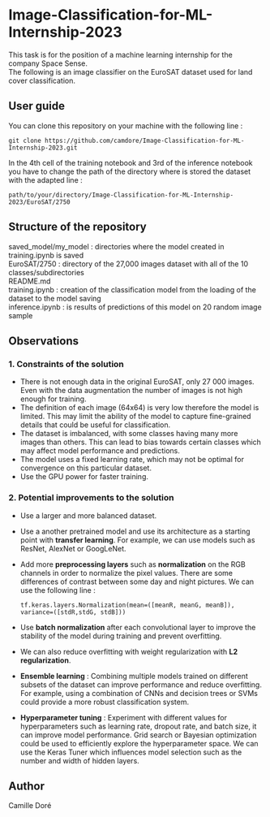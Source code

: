 # Image-Classification-for-ML-Internship-2023

This task is for the position of a machine learning internship for the company Space Sense.  
The following is an image classifier on the EuroSAT dataset used for land cover classification.

## User guide

You can clone this repository on your machine with the following line :  

    git clone https://github.com/camdore/Image-Classification-for-ML-Internship-2023.git

In the 4th cell of the training notebook and 3rd of the inference notebook you have to change the path of the directory where is stored the dataset with the adapted line :  

    path/to/your/directory/Image-Classification-for-ML-Internship-2023/EuroSAT/2750
## Structure of the repository 

saved_model/my_model : directories where the model created in training.ipynb is saved  
EuroSAT/2750 : directory of the 27,000 images dataset with all of the 10 classes/subdirectories  
README.md  
training.ipynb : creation of the classification model from the loading of the dataset to the model saving  
inference.ipynb : is results of predictions of this model on 20 random image sample  

## Observations
### 1. Constraints of the solution

- There is not enough data in the original EuroSAT, only 27 000 images. Even with the data augmentation the number of images is not high enough for training. 
- The definition of each image (64x64) is very low therefore the model is limited. This may limit the ability of the model to capture fine-grained details that could be useful for classification.
- The dataset is imbalanced, with some classes having many more images than others. This can lead to bias towards certain classes which may affect model performance and predictions.
- The model uses a fixed learning rate, which may not be optimal for convergence on this particular dataset.
- Use the GPU power for faster training.

### 2. Potential improvements to the solution

- Use a larger and more balanced dataset.
- Use a another pretrained model and use its architecture as a starting point with **transfer learning**. For example, we can use models such as ResNet, AlexNet or GoogLeNet.
- Add more **preprocessing layers** such as **normalization** on the RGB channels in order to normalize the pixel values. There are some differences of contrast between some day and night pictures. We can use the following line :   
   
    `tf.keras.layers.Normalization(mean=([meanR, meanG, meanB]), variance=([stdR,stdG, stdB]))`

- Use **batch normalization** after each convolutional layer to improve the stability of the model during training and prevent overfitting.
- We can also reduce overfitting with weight regularization with **L2 regularization**.
- **Ensemble learning** : Combining multiple models trained on different subsets of the dataset can improve performance and reduce overfitting. For example, using a combination of CNNs and decision trees or SVMs could provide a more robust classification system.
- **Hyperparameter tuning** : Experiment with different values for hyperparameters such as learning rate, dropout rate, and batch size, it can improve model performance. Grid search or Bayesian optimization could be used to efficiently explore the hyperparameter space. We can use the Keras Tuner which influences model selection such as the number and width of hidden layers.

## Author 
Camille Doré

